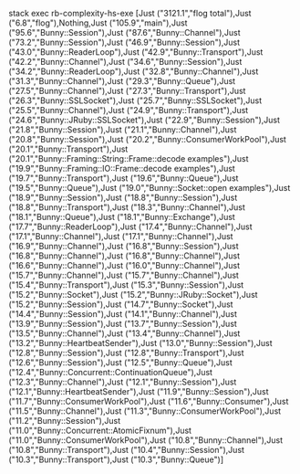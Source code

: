 stack exec rb-complexity-hs-exe
[Just ("3121.1","flog total"),Just ("6.8","flog"),Nothing,Just ("105.9","main"),Just ("95.6","Bunny::Session"),Just ("87.6","Bunny::Channel"),Just ("73.2","Bunny::Session"),Just ("46.9","Bunny::Session"),Just ("43.0","Bunny::ReaderLoop"),Just ("42.9","Bunny::Transport"),Just ("42.2","Bunny::Channel"),Just ("34.6","Bunny::Session"),Just ("34.2","Bunny::ReaderLoop"),Just ("32.8","Bunny::Channel"),Just ("31.3","Bunny::Channel"),Just ("29.3","Bunny::Queue"),Just ("27.5","Bunny::Channel"),Just ("27.3","Bunny::Transport"),Just ("26.3","Bunny::SSLSocket"),Just ("25.7","Bunny::SSLSocket"),Just ("25.5","Bunny::Channel"),Just ("24.9","Bunny::Transport"),Just ("24.6","Bunny::JRuby::SSLSocket"),Just ("22.9","Bunny::Session"),Just ("21.8","Bunny::Session"),Just ("21.1","Bunny::Channel"),Just ("20.8","Bunny::Session"),Just ("20.2","Bunny::ConsumerWorkPool"),Just ("20.1","Bunny::Transport"),Just ("20.1","Bunny::Framing::String::Frame::decode examples"),Just ("19.9","Bunny::Framing::IO::Frame::decode examples"),Just ("19.7","Bunny::Transport"),Just ("19.6","Bunny::Queue"),Just ("19.5","Bunny::Queue"),Just ("19.0","Bunny::Socket::open              examples"),Just ("18.9","Bunny::Session"),Just ("18.8","Bunny::Session"),Just ("18.8","Bunny::Transport"),Just ("18.3","Bunny::Channel"),Just ("18.1","Bunny::Queue"),Just ("18.1","Bunny::Exchange"),Just ("17.7","Bunny::ReaderLoop"),Just ("17.4","Bunny::Channel"),Just ("17.1","Bunny::Channel"),Just ("17.1","Bunny::Channel"),Just ("16.9","Bunny::Channel"),Just ("16.8","Bunny::Session"),Just ("16.8","Bunny::Channel"),Just ("16.8","Bunny::Channel"),Just ("16.6","Bunny::Channel"),Just ("16.0","Bunny::Channel"),Just ("15.7","Bunny::Channel"),Just ("15.7","Bunny::Channel"),Just ("15.4","Bunny::Transport"),Just ("15.3","Bunny::Session"),Just ("15.2","Bunny::Socket"),Just ("15.2","Bunny::JRuby::Socket"),Just ("15.2","Bunny::Session"),Just ("14.7","Bunny::Socket"),Just ("14.4","Bunny::Session"),Just ("14.1","Bunny::Channel"),Just ("13.9","Bunny::Session"),Just ("13.7","Bunny::Session"),Just ("13.5","Bunny::Channel"),Just ("13.4","Bunny::Channel"),Just ("13.2","Bunny::HeartbeatSender"),Just ("13.0","Bunny::Session"),Just ("12.8","Bunny::Session"),Just ("12.8","Bunny::Transport"),Just ("12.6","Bunny::Session"),Just ("12.5","Bunny::Queue"),Just ("12.4","Bunny::Concurrent::ContinuationQueue"),Just ("12.3","Bunny::Channel"),Just ("12.1","Bunny::Session"),Just ("12.1","Bunny::HeartbeatSender"),Just ("11.9","Bunny::Session"),Just ("11.7","Bunny::ConsumerWorkPool"),Just ("11.6","Bunny::Consumer"),Just ("11.5","Bunny::Channel"),Just ("11.3","Bunny::ConsumerWorkPool"),Just ("11.2","Bunny::Session"),Just ("11.0","Bunny::Concurrent::AtomicFixnum"),Just ("11.0","Bunny::ConsumerWorkPool"),Just ("10.8","Bunny::Channel"),Just ("10.8","Bunny::Transport"),Just ("10.4","Bunny::Session"),Just ("10.3","Bunny::Transport"),Just ("10.3","Bunny::Queue")]
